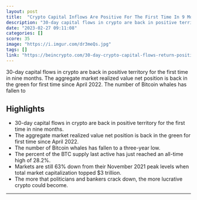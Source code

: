 ```yaml
---
layout: post
title:  "Crypto Capital Inflows Are Positive For The First Time In 9 Months."
description: "30-day capital flows in crypto are back in positive territory for the first time in nine months. The aggregate market realized value net position is back in the green for first time since April 2022. The number of Bitcoin whales has fallen to"
date: "2023-02-27 09:11:08"
categories: []
score: 35
image: "https://i.imgur.com/dr3meQs.jpg"
tags: []
link: "https://beincrypto.com/30-day-crypto-capital-flows-return-positive-levels/"
---
```


30-day capital flows in crypto are back in positive territory for the first time in nine months. The aggregate market realized value net position is back in the green for first time since April 2022. The number of Bitcoin whales has fallen to

## Highlights

- 30-day capital flows in crypto are back in positive territory for the first time in nine months.
- The aggregate market realized value net position is back in the green for first time since April 2022.
- The number of Bitcoin whales has fallen to a three-year low.
- The percent of the BTC supply last active has just reached an all-time high of 28.2%.
- Markets are still 63% down from their November 2021 peak levels when total market capitalization topped $3 trillion.
- The more that politicians and bankers crack down, the more lucrative crypto could become.

---
